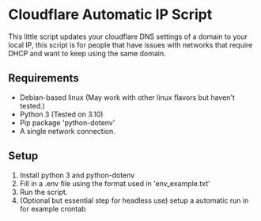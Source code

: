 # Cloudflare Automatic IP Script
This little script updates your cloudflare DNS settings of a domain to your local IP, this script is for people that have issues with networks that require DHCP and want to keep using the same domain.

## Requirements
- Debian-based linux (May work with other linux flavors but haven't tested.)
- Python 3 (Tested on 3.10)
- Pip package 'python-dotenv'
- A single network connection.

## Setup
1. Install python 3 and python-dotenv
2. Fill in a .env file using the format used in 'env_example.txt'
3. Run the script.
4. (Optional but essential step for headless use) setup a automatic run in for example crontab
